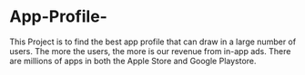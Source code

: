 # App-Profile-

This Project is to find the best app profile that can draw in a large number of users. The more the users, the more is our revenue from in-app ads. There are millions of apps in both the Apple Store and Google Playstore. 
